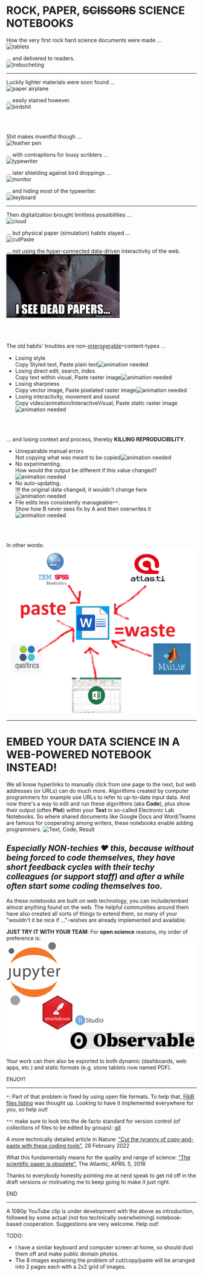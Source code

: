 # ROCK, PAPER, ~~SCISSORS~~ SCIENCE NOTEBOOKS

How the very first rock hard science documents were made …<br>![tablets](https://s3.amazonaws.com/lowres.cartoonstock.com/technology-backup-backed_up-spare-history-caves-shr1435_low.jpg)

… and delivered to readers.<br>![trebucheting](https://www.toonpool.com/user/3107/files/send_email_380405.jpg)

---

Luckily lighter materials were soon found …<br>![paper airplane](https://www.pngitem.com/pimgs/m/31-317183_painted-paper-plane-hand-png-download-free-clipart.png)

… easily stained however.<br>![birdshit](https://www.nicepng.com/png/detail/147-1472116_royalty-free-collection-of-high-quality-free-cliparts.png)

<br><br>

Shit makes inventful though …<br>![feather pen](https://encrypted-tbn0.gstatic.com/images?q=tbn:ANd9GcQF8SI83PV8vXV1DoUtGe4-wt_IT3Bq7BGJ6RVZlUnh64Azp9eGOwRd7vzZUaIzrqte6Ik&usqp=CAU)

… with contraptions for lousy scriblers …<br>![typewriter](https://cdn3.vectorstock.com/i/1000x1000/23/67/drawing-of-old-typewriter-with-a-paper-in-black-vector-20272367.jpg)

… later shielding against bird droppings …<br>![monitor](https://thumbs.dreamstime.com/z/old-retro-crt-monitor-display-blank-white-screen-isolated-background-162226372.jpg)

… and hiding most of the typewriter.<br>![keyboard](https://content.instructables.com/ORIG/FOT/CW6G/HPFZZGBK/FOTCW6GHPFZZGBK.jpg?auto=webp)

---

Then digitalization brought limitless possibilities …<br>![cloud](https://images.theconversation.com/files/243663/original/file-20181102-83644-b06itk.jpg?ixlib=rb-1.1.0&q=45&auto=format&w=1356&h=668&fit=crop)

… but physical paper (simulation) habits stayed …<br>![cutPaste](https://diy.bostik.com/sites/default/files/styles/square_crop/public/2020-10/Bostik-DIY-SouthAfrica-Stationery-Cut%27nPaste-40g%2Bscissors-product-teaser-600x600.jpg?itok=fLdeEB0t)

… not using the hyper-connected data-driven interactivity of the web.<br>![dead papers](deadpapers.jfif)

<br><br>

The old habits' troubles are non-i̲n̲t̲e̲r̲o̲p̲e̲r̲a̲b̲l̲e̲``*``content-types …
- Losing style<br>Copy Styled text, Paste plain text![animation needed](https://www.theromegroup.com/wp-content/uploads/2016/12/image-needed-300x200.png)
- Losing direct edit, search, index.<br>Copy text within visual, Paste raster image![animation needed](https://www.theromegroup.com/wp-content/uploads/2016/12/image-needed-300x200.png)
- Losing sharpness<br>Copy vector image, Paste pixelated raster image![animation needed](https://www.theromegroup.com/wp-content/uploads/2016/12/image-needed-300x200.png)
- Losing interactivity, movement and sound<br>Copy video/animation/InteractiveVisual, Paste static raster image![animation needed](https://www.theromegroup.com/wp-content/uploads/2016/12/image-needed-300x200.png)

<br><br>

… and losing context and process, thereby **KILLING REPRODUCIBILITY**.
- Unrepairable manual errors<br>Not copying what was meant to be copied![animation needed](https://www.theromegroup.com/wp-content/uploads/2016/12/image-needed-300x200.png)
- No experimenting.<br>How would the output be different if this value changed?![animation needed](https://www.theromegroup.com/wp-content/uploads/2016/12/image-needed-300x200.png)
- No auto-updating.<br>!If the original data changed, it wouldn't change here![animation needed](https://www.theromegroup.com/wp-content/uploads/2016/12/image-needed-300x200.png)
- File edits less consistently manageable``**``.<br>Show how B never sees fix by A and then overwrites it![animation needed](https://www.theromegroup.com/wp-content/uploads/2016/12/image-needed-300x200.png)

<br><br>

In other words:<br>![CopyPasteWaste](CopyPasteWaste.png)

---

# EMBED YOUR DATA SCIENCE IN A WEB-POWERED NOTEBOOK INSTEAD!
We all know hyperlinks to manually click from one page to the next, but web addresses (or URLs) can do much more. Algorithms created by computer programmers for example use URLs to refer to up-to-date input data. And now there's a way to edit and run these algorithms (aka **Code**), plus show their output (often **Plot**) within your **Text** in so-called Electronic Lab Notebooks. So where shared documents like Google Docs and Word/Teams are famous for cooperating among writers, these notebooks enable adding programmers.
![Text, Code, Result](https://static.packt-cdn.com/products/9781789800265/graphics/assets/318443e2-2a55-4b0e-b59a-b89118d0b7ff.png)
## *Especially NON-techies :heart: this, because without being forced to code themselves, they have short feedback cycles with their techy colleagues (or support staff) and after a while often start some coding themselves too.*
As these notebooks are built on web technology, you can include/embed almost anything found on the web. The helpful communities around them have also created all sorts of things to extend them, so many of your "wouldn't it be nice if …"-wishes are already implemented and available.

**JUST TRY IT WITH YOUR TEAM**: For **open science** reasons, my order of preference is:
![notebook brands](notebooks.png)

Your work can then also be exported to both dynamic (dashboards, web apps, etc.) and static formats (e.g. stone tablets now named PDF).

ENJOY!

---

``*``: Part of that problem is fixed by using open file formats. To help that, [FAIR files listing](https://github.com/steltenpower/FAIRfilesListing) was thought up. Looking to have it implemented everywhere for you, so help out!

``**``: make sure to look into the de facto standard for version control (of collections of files to be edited by groups): [git](https://thenewstack.io/tutorial-git-for-absolutely-everyone/)

A more technically detailed article in Nature: ["Cut the tyranny of copy-and-paste with these coding tools"](https://www.nature.com/articles/d41586-022-00563-z), 28 February 2022

What this fundamentally means for the quality and range of science: ["The scientific paper is obsolete"](https://www.theatlantic.com/science/archive/2018/04/the-scientific-paper-is-obsolete/556676/), The Atlantic, APRIL 5, 2018

Thanks to everybody honestly pointing me at nerd speak to get rid off in the draft versions or motivating me to keep going to make it just right.

END

---

A 1080p YouTube clip is under development with the above as introduction, followed by some actual (not too technically overwhelming) notebook-based cooperation. Suggestions are very welcome. Help out!

TODO:
- I have a similar keyboard and computer screen at home, so should dust them off and make public domain photos.
- The 8 images explaining the problem of cut/copy/paste will be arranged into 2 pages each with a 2x2 grid of images.
